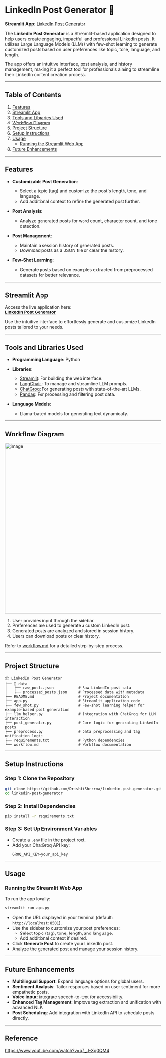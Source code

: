 # LinkedIn Post Generator 🚀  

**Streamlit App**: [LinkedIn Post Generator](https://huggingface.co/spaces/DrishtiSharma/linkedin-post-generator)  

The **LinkedIn Post Generator** is a Streamlit-based application designed to help users create engaging, impactful, and professional LinkedIn posts. It utilizes Large Language Models (LLMs) with few-shot learning to generate customized posts based on user preferences like topic, tone, language, and length.  

The app offers an intuitive interface, post analysis, and history management, making it a perfect tool for professionals aiming to streamline their LinkedIn content creation process.  

---

## Table of Contents  

1. [Features](#features)  
2. [Streamlit App](#streamlit-app)  
3. [Tools and Libraries Used](#tools-and-libraries-used)  
4. [Workflow Diagram](#workflow-diagram)  
5. [Project Structure](#project-structure)  
6. [Setup Instructions](#setup-instructions)  
7. [Usage](#usage)  
    - [Running the Streamlit Web App](#running-the-streamlit-web-app)  
8. [Future Enhancements](#future-enhancements)  

---

## Features  

- **Customizable Post Generation**:  
  - Select a topic (tag) and customize the post's length, tone, and language.  
  - Add additional context to refine the generated post further.  

- **Post Analysis**:  
  - Analyze generated posts for word count, character count, and tone detection.  

- **Post Management**:  
  - Maintain a session history of generated posts.  
  - Download posts as a JSON file or clear the history.  

- **Few-Shot Learning**:  
  - Generate posts based on examples extracted from preprocessed datasets for better relevance.  

---

## Streamlit App  

Access the live application here:  
[**LinkedIn Post Generator**](https://huggingface.co/spaces/DrishtiSharma/linkedin-post-generator)  

Use the intuitive interface to effortlessly generate and customize LinkedIn posts tailored to your needs.  

---

## Tools and Libraries Used  

- **Programming Language**: Python  
- **Libraries**:  
  - [Streamlit](https://streamlit.io): For building the web interface.  
  - [LangChain](https://langchain.com): To manage and streamline LLM prompts.  
  - [ChatGroq](https://chatgroq.com): For generating posts with state-of-the-art LLMs.  
  - [Pandas](https://pandas.pydata.org): For processing and filtering post data.  

- **Language Models**:  
  - Llama-based models for generating text dynamically.  

---

## Workflow Diagram  

<img width="549" alt="image" src="https://github.com/user-attachments/assets/9f33e882-0fa3-4d0d-96fc-47e54a23bdf2">

1. User provides input through the sidebar.  
2. Preferences are used to generate a custom LinkedIn post.  
3. Generated posts are analyzed and stored in session history.  
4. Users can download posts or clear history.  

Refer to [workflow.md](workflow.md) for a detailed step-by-step process.  

---

## Project Structure  

```plaintext  
📦 LinkedIn Post Generator  
├── 📂 data  
│   ├── raw_posts.json           # Raw LinkedIn post data  
│   ├── processed_posts.json     # Processed data with metadata  
├── README.md                    # Project documentation  
├── app.py                       # Streamlit application code  
├── few_shot.py                  # Few-shot learning helper for example-based post generation  
├── llm_helper.py                # Integration with ChatGroq for LLM interaction  
├── post_generator.py            # Core logic for generating LinkedIn posts  
├── preprocess.py                # Data preprocessing and tag unification logic  
├── requirements.txt             # Python dependencies  
└── workflow.md                  # Workflow documentation  
```  

---

## Setup Instructions  

### Step 1: Clone the Repository  

```bash  
git clone https://github.com/DrishtiShrrrma/linkedin-post-generator.git  
cd linkedin-post-generator  
```  

### Step 2: Install Dependencies  

```bash  
pip install -r requirements.txt  
```  

### Step 3: Set Up Environment Variables  

- Create a `.env` file in the project root.  
- Add your ChatGroq API key:  
  ```plaintext  
  GROQ_API_KEY=your_api_key  
  ```  

---

## Usage  

### Running the Streamlit Web App  

To run the app locally:  

```bash  
streamlit run app.py  
```  

- Open the URL displayed in your terminal (default: `http://localhost:8501`).  
- Use the sidebar to customize your post preferences:
  - Select topic (tag), tone, length, and language.  
  - Add additional context if desired.  
- Click **Generate Post** to create your LinkedIn post.  
- Analyze the generated post and manage your session history.  

---

## Future Enhancements  

- **Multilingual Support**: Expand language options for global users.  
- **Sentiment Analysis**: Tailor responses based on user sentiment for more empathetic posts.  
- **Voice Input**: Integrate speech-to-text for accessibility.  
- **Enhanced Tag Management**: Improve tag extraction and unification with advanced NLP.  
- **Post Scheduling**: Add integration with LinkedIn API to schedule posts directly.  

---

## Reference

https://www.youtube.com/watch?v=qZ_J-Xg0QM4 
